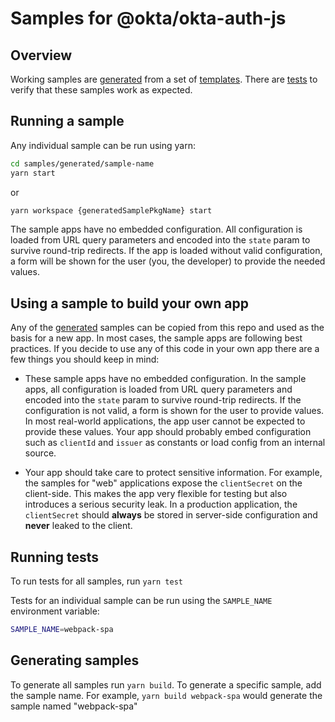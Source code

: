 # Samples for @okta/okta-auth-js

## Overview

Working samples are [generated](generated) from a set of [templates](templates). There are [tests](test/specs) to verify that these samples work as expected. 

## Running a sample

Any individual sample can be run using yarn:

```bash
cd samples/generated/sample-name
yarn start
```

or

```bash
yarn workspace {generatedSamplePkgName} start
```

The sample apps have no embedded configuration. All configuration is loaded from URL query parameters and encoded into the `state` param to survive round-trip redirects. If the app is loaded without valid configuration, a form will be shown for the user (you, the developer) to provide the needed values.

## Using a sample to build your own app

Any of the [generated](generated) samples can be copied from this repo and used as the basis for a new app. In most cases, the sample apps are following best practices. If you decide to use any of this code in your own app there are a few things you should keep in mind:

- These sample apps have no embedded configuration. In the sample apps, all configuration is loaded from URL query parameters and encoded into the `state` param to survive round-trip redirects. If the configuration is not valid, a form is shown for the user to provide values. In most real-world applications, the app user cannot be expected to provide these values. Your app should probably embed configuration such as `clientId` and `issuer` as constants or load config from an internal source.

- Your app should take care to protect sensitive information. For example, the samples for "web" applications expose the `clientSecret` on the client-side. This makes the app very flexible for testing but also introduces a serious security leak. In a production application, the `clientSecret` should **always** be stored in server-side configuration and **never** leaked to the client.

## Running tests

To run tests for all samples, run `yarn test`

Tests for an individual sample can be run using the `SAMPLE_NAME` environment variable:

```bash
SAMPLE_NAME=webpack-spa
```

## Generating samples

To generate all samples run `yarn build`. To generate a specific sample, add the sample name. For example, `yarn build webpack-spa` would generate the sample named "webpack-spa"
